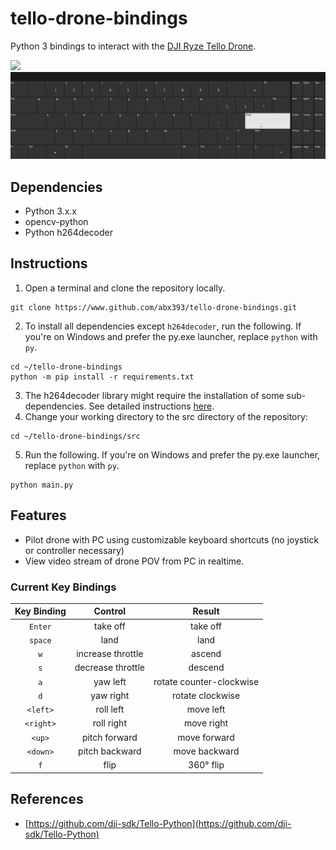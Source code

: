 # tello-drone-bindings
Python 3 bindings to interact with the [DJI Ryze Tello
Drone](https://www.ryzerobotics.com/tello).

![](assets/drone_animation.gif)
![](assets/keyboard_animation.gif)

## Dependencies
* Python 3.x.x
* opencv-python
* Python h264decoder

## Instructions
1. Open a terminal and clone the repository locally.
```
git clone https://www.github.com/abx393/tello-drone-bindings.git
```

2. To install all dependencies except `h264decoder`, run the following. If
   you're on Windows and prefer the py.exe launcher, replace `python` with
`py`.

```
cd ~/tello-drone-bindings
python -m pip install -r requirements.txt
```

3. The h264decoder library might require the installation of some sub-dependencies.
   See detailed instructions [here](https://github.com/DaWelter/h264decoder).
4. Change your working directory to the src directory of the repository: 
```
cd ~/tello-drone-bindings/src
```

5. Run the following. If you're on Windows and prefer the py.exe launcher, replace `python` with
`py`.

```
python main.py
```

## Features
* Pilot drone with PC using customizable keyboard shortcuts (no joystick or controller necessary)
* View video stream of drone POV from PC in realtime.

### Current Key Bindings
| Key Binding | Control | Result |
| :---:   | :----:    | :----: |
|  `Enter` | take off | take off |
| `space` | land    |  land |
|  `w` | increase throttle | ascend |
| `s` | decrease throttle | descend |
| `a` | yaw left | rotate counter-clockwise |
| `d` | yaw right | rotate clockwise |
| `<left>` | roll left | move left |
| `<right>` | roll right | move right |
| `<up>` | pitch forward | move forward |
| `<down>` | pitch backward | move backward |
| `f` | flip | 360&deg; flip |

## References
* [https://github.com/dji-sdk/Tello-Python](https://github.com/dji-sdk/Tello-Python)

